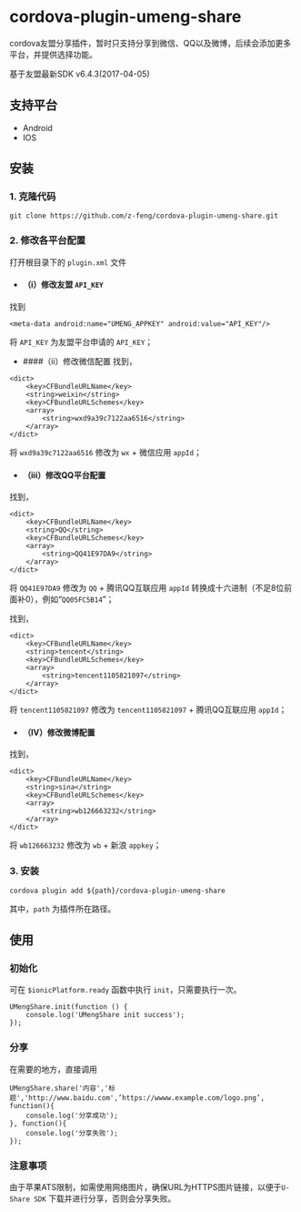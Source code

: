 # cordova-plugin-umeng-share

cordova友盟分享插件，暂时只支持分享到微信、QQ以及微博，后续会添加更多平台，并提供选择功能。

基于友盟最新SDK v6.4.3(2017-04-05)


## 支持平台

 - Android
 - IOS

## 安装

### 1. 克隆代码

```
git clone https://github.com/z-feng/cordova-plugin-umeng-share.git
```

### 2. 修改各平台配置

打开根目录下的 `plugin.xml` 文件

- ####  （i）修改友盟 `API_KEY`
找到
```
<meta-data android:name="UMENG_APPKEY" android:value="API_KEY"/>
```
将 `API_KEY` 为友盟平台申请的 `API_KEY`；


- ####（ii）修改微信配置
找到，

```
<dict>
    <key>CFBundleURLName</key>
    <string>weixin</string>
    <key>CFBundleURLSchemes</key>
    <array>
        <string>wxd9a39c7122aa6516</string>
    </array>
</dict>
```
将 `wxd9a39c7122aa6516` 修改为 `wx` + 微信应用 `appId`；

- #### （iii）修改QQ平台配置
找到，

```
<dict>
    <key>CFBundleURLName</key>
    <string>QQ</string>
    <key>CFBundleURLSchemes</key>
    <array>
        <string>QQ41E97DA9</string>
    </array>
</dict>
```
将 `QQ41E97DA9` 修改为 `QQ` + 腾讯QQ互联应用 `appId` 转换成十六进制（不足8位前面补0），例如“`QQ05FC5B14`”；

找到，

```
<dict>
    <key>CFBundleURLName</key>
    <string>tencent</string>
    <key>CFBundleURLSchemes</key>
    <array>
        <string>tencent1105821097</string>
    </array>
</dict>
```
将 `tencent1105821097` 修改为 `tencent1105821097` + 腾讯QQ互联应用 `appId`；

- #### （IV）修改微博配置
找到，

```
<dict>
    <key>CFBundleURLName</key>
    <string>sina</string>
    <key>CFBundleURLSchemes</key>
    <array>
        <string>wb126663232</string>
    </array>
</dict>
```
将 `wb126663232` 修改为 `wb` + 新浪 `appkey`；





### 3. 安装
```
cordova plugin add ${path}/cordova-plugin-umeng-share
```
其中，`path` 为插件所在路径。

## 使用

### 初始化

可在 `$ionicPlatform.ready` 函数中执行 `init`，只需要执行一次。
```
UMengShare.init(function () {
	console.log('UMengShare init success');
});
```

### 分享

在需要的地方，直接调用
```
UMengShare.share('内容','标题','http://www.baidu.com',’https://wwww.example.com/logo.png’, function(){
    console.log('分享成功');
}, function(){
    console.log('分享失败');
});

```

### 注意事项

由于苹果ATS限制，如需使用网络图片，确保URL为HTTPS图片链接，以便于`U-Share SDK` 下载并进行分享，否则会分享失败。
